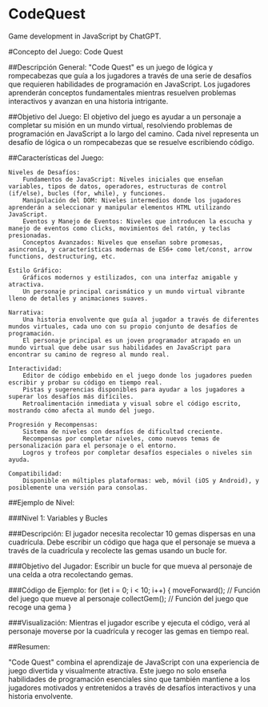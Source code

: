 # CodeQuest
Game development in JavaScript by ChatGPT.

#Concepto del Juego: Code Quest

##Descripción General:
"Code Quest" es un juego de lógica y rompecabezas que guía a los jugadores a través de una serie de desafíos que requieren habilidades de programación en JavaScript. Los jugadores aprenderán conceptos fundamentales mientras resuelven problemas interactivos y avanzan en una historia intrigante.

##Objetivo del Juego:
El objetivo del juego es ayudar a un personaje a completar su misión en un mundo virtual, resolviendo problemas de programación en JavaScript a lo largo del camino. Cada nivel representa un desafío de lógica o un rompecabezas que se resuelve escribiendo código.

##Características del Juego:

    Niveles de Desafíos:
        Fundamentos de JavaScript: Niveles iniciales que enseñan variables, tipos de datos, operadores, estructuras de control (if/else), bucles (for, while), y funciones.
        Manipulación del DOM: Niveles intermedios donde los jugadores aprenderán a seleccionar y manipular elementos HTML utilizando JavaScript.
        Eventos y Manejo de Eventos: Niveles que introducen la escucha y manejo de eventos como clicks, movimientos del ratón, y teclas presionadas.
        Conceptos Avanzados: Niveles que enseñan sobre promesas, asincronía, y características modernas de ES6+ como let/const, arrow functions, destructuring, etc.

    Estilo Gráfico:
        Gráficos modernos y estilizados, con una interfaz amigable y atractiva.
        Un personaje principal carismático y un mundo virtual vibrante lleno de detalles y animaciones suaves.

    Narrativa:
        Una historia envolvente que guía al jugador a través de diferentes mundos virtuales, cada uno con su propio conjunto de desafíos de programación.
        El personaje principal es un joven programador atrapado en un mundo virtual que debe usar sus habilidades en JavaScript para encontrar su camino de regreso al mundo real.

    Interactividad:
        Editor de código embebido en el juego donde los jugadores pueden escribir y probar su código en tiempo real.
        Pistas y sugerencias disponibles para ayudar a los jugadores a superar los desafíos más difíciles.
        Retroalimentación inmediata y visual sobre el código escrito, mostrando cómo afecta al mundo del juego.

    Progresión y Recompensas:
        Sistema de niveles con desafíos de dificultad creciente.
        Recompensas por completar niveles, como nuevos temas de personalización para el personaje o el entorno.
        Logros y trofeos por completar desafíos especiales o niveles sin ayuda.

    Compatibilidad:
        Disponible en múltiples plataformas: web, móvil (iOS y Android), y posiblemente una versión para consolas.

##Ejemplo de Nivel:

###Nivel 1: Variables y Bucles

###Descripción:
El jugador necesita recolectar 10 gemas dispersas en una cuadrícula. Debe escribir un código que haga que el personaje se mueva a través de la cuadrícula y recolecte las gemas usando un bucle for.

###Objetivo del Jugador:
Escribir un bucle for que mueva al personaje de una celda a otra recolectando gemas.

###Código de Ejemplo:
for (let i = 0; i < 10; i++) {
  moveForward(); // Función del juego que mueve al personaje
  collectGem();  // Función del juego que recoge una gema
}

###Visualización:
Mientras el jugador escribe y ejecuta el código, verá al personaje moverse por la cuadrícula y recoger las gemas en tiempo real.

##Resumen:

"Code Quest" combina el aprendizaje de JavaScript con una experiencia de juego divertida y visualmente atractiva. Este juego no solo enseña habilidades de programación esenciales sino que también mantiene a los jugadores motivados y entretenidos a través de desafíos interactivos y una historia envolvente.
